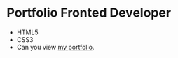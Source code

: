 # Portfolio Fronted Developer
- HTML5
- CSS3
- Can you view [my portfolio](https://jaros188.github.io/webcode/).

